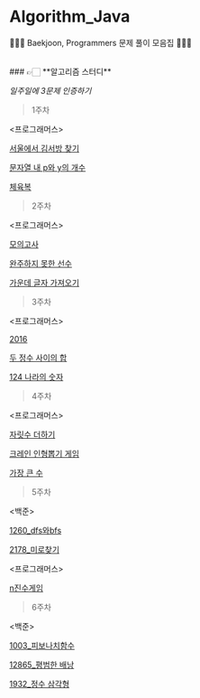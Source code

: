 # Algorithm_Java
👩🏻‍💻 Baekjoon, Programmers 문제 풀이 모음집 👩🏻‍💻

<br>
### 👉🏻  **알고리즘 스터디**

*일주일에 3문제 인증하기*

> 1주차 

<프로그래머스>

[서울에서 김서방 찾기](https://github.com/yunakim2/Algorithm_Java/blob/master/Programmers/level1/%EC%84%9C%EC%9A%B8%EC%97%90%EC%84%9C%20%EA%B9%80%EC%84%9C%EB%B0%A9%20%EC%B0%BE%EA%B8%B0.java)

[문자열 내 p와 y의 개수](https://github.com/yunakim2/Algorithm_Java/blob/master/Programmers/level1/%EB%AC%B8%EC%9E%90%EC%97%B4%20%EB%82%B4%20p%EC%99%80%20y%EC%9D%98%20%EA%B0%9C%EC%88%98.java)

[체육복](https://github.com/yunakim2/Algorithm_Java/blob/master/Programmers/level1/%EC%B2%B4%EC%9C%A1%EB%B3%B5.java)

> 2주차

<프로그래머스>

[모의고사](https://github.com/yunakim2/Algorithm_Java/blob/master/Programmers/level1/%EB%AA%A8%EC%9D%98%EA%B3%A0%EC%82%AC.java)

[완주하지 못한 선수](https://github.com/yunakim2/Algorithm_Java/blob/master/Programmers/level1/%EC%99%84%EC%A3%BC%ED%95%98%EC%A7%80%20%EB%AA%BB%ED%95%9C%20%EC%84%A0%EC%88%98.java)

[가운데 글자 가져오기](https://github.com/yunakim2/Algorithm_Java/blob/master/Programmers/level1/%EA%B0%80%EC%9A%B4%EB%8D%B0%20%EA%B8%80%EC%9E%90%20%EA%B0%80%EC%A0%B8%EC%98%A4%EA%B8%B0.java)

> 3주차

<프로그래머스>

[2016](https://github.com/yunakim2/Algorithm_Java/blob/master/Programmers/level1/2016.java)

[두 정수 사이의 합](https://github.com/yunakim2/Algorithm_Java/blob/master/Programmers/level1/%EB%91%90%20%EC%A0%95%EC%88%98%20%EC%82%AC%EC%9D%B4%EC%9D%98%20%ED%95%A9.java)

[124 나라의 숫자](https://github.com/yunakim2/Algorithm_Java/blob/master/Programmers/level2/124%EB%82%98%EB%9D%BC%EC%9D%98%20%EC%88%AB%EC%9E%90.java)

> 4주차

<프로그래머스>

[자릿수 더하기](https://github.com/yunakim2/Algorithm_Java/blob/master/Programmers/level1/%EC%9E%90%EB%A6%BF%EC%88%98%20%EB%8D%94%ED%95%98%EA%B8%B0.java)

[크레인 인형뽑기 게임](https://github.com/yunakim2/Algorithm_Java/blob/master/Programmers/level1/%EC%B9%B4%EC%B9%B4%EC%98%A4%20%EA%B2%A8%EC%9A%B8%20%EC%9D%B8%ED%84%B4%EC%8B%AD%202019_%EC%9D%B8%ED%98%95%EB%BD%91%EA%B8%B0/%ED%81%AC%EB%A0%88%EC%9D%B8%20%EC%9D%B8%ED%98%95%EB%BD%91%EA%B8%B0%20%EA%B2%8C%EC%9E%84%20(2019%20%EC%B9%B4%EC%B9%B4%EC%98%A4%20%EA%B2%A8%EC%9A%B8%20%EC%9D%B8%ED%84%B4%EC%8B%AD).java)

[가장 큰 수](https://github.com/yunakim2/Algorithm_Java/blob/master/Programmers/level2/%EA%B0%80%EC%9E%A5%20%ED%81%B0%20%EC%88%98.java)

> 5주차

<백준>

[1260_dfs와bfs](https://github.com/yunakim2/Algorithm_Java/blob/master/Baekjoon/BFS%20%26%20DFS/B_1260.java)

[2178_미로찾기](https://github.com/yunakim2/Algorithm_Java/blob/master/Baekjoon/BFS%20%26%20DFS/B_2178.java)

<프로그래머스>

[n진수게임](https://github.com/yunakim2/Algorithm_Java/blob/master/Programmers/level2/level2_n%EC%A7%84%EC%88%98%EA%B2%8C%EC%9E%84.java)

> 6주차

<백준>

[1003_피보나치함수](https://github.com/yunakim2/Algorithm_Java/blob/master/Baekjoon/DP/B_1003.java)

[12865_평범한 배낭](https://github.com/yunakim2/Algorithm_Java/blob/master/Baekjoon/DP/B_12865.java)

[1932_정수 삼각형](https://github.com/yunakim2/Algorithm_Java/blob/master/Baekjoon/DP/B_1932.java)
